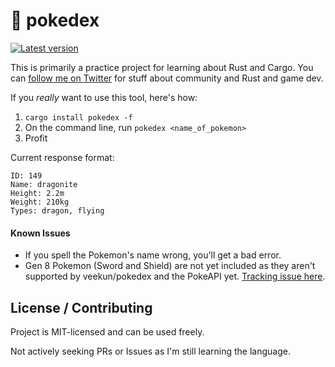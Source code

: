 # 🧢 pokedex

[![Latest version](https://img.shields.io/crates/v/pokedex.svg)](https://crates.io/crates/pokedex)

This is primarily a practice project for learning about Rust and Cargo.
You can [follow me on Twitter](https://twitter.com/AriVanider) for stuff about community and Rust and game dev.

If you _really_ want to use this tool, here's how:

1. `cargo install pokedex -f`
2. On the command line, run `pokedex <name_of_pokemon>`
3. Profit

Current response format:

```
ID: 149
Name: dragonite
Height: 2.2m
Weight: 210kg
Types: dragon, flying
```

#### Known Issues

- If you spell the Pokemon's name wrong, you'll get a bad error.
- Gen 8 Pokemon (Sword and Shield) are not yet included as they aren't supported by veekun/pokedex and the PokeAPI yet. [Tracking issue here](https://github.com/veekun/pokedex/issues/284).

## License / Contributing

Project is MIT-licensed and can be used freely.

Not actively seeking PRs or Issues as I'm still learning the language.
